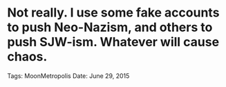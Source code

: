 # Not really. I use some fake accounts to push Neo-Nazism, and others to push SJW-ism. Whatever will cause chaos.

Tags: MoonMetropolis
Date: June 29, 2015